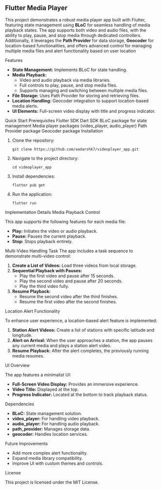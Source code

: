 <h2>Flutter Media Player</h2>
<p>This project demonstrates a robust media player app built with Flutter, featuring state management using <strong>BLoC</strong> for seamless handling of media playback states. The app supports both video and audio files, with the ability to play, pause, and stop media through dedicated controllers. Additionally, it leverages the <strong>Path Provider</strong> for data storage, <strong>Geocoder</strong> for location-based functionalities, and offers advanced control for managing multiple media files and alert functionality based on user location</p>
Features
<ul> <li><strong>State Management:</strong> Implements BLoC for state handling.</li> <li><strong>Media Playback:</strong> <ul> <li>Video and audio playback via media libraries.</li> <li>Full controls to play, pause, and stop media files.</li> <li>Supports managing and switching between multiple media files.</li> </ul> </li> <li><strong>File Storage:</strong> Uses Path Provider for storing and retrieving files.</li> <li><strong>Location Handling:</strong> Geocoder integration to support location-based media alerts.</li> <li><strong>UI Elements:</strong> Full-screen video display with title and progress indicator.</li> </ul>
Quick Start
Prerequisites
Flutter SDK
Dart SDK
BLoC package for state management
Media player packages (video_player, audio_player)
Path Provider package
Geocoder package
Installation
<ol> <li>Clone the repository: <pre><code>git clone https://github.com/aadarshk7/videoplayer_app.git</code></pre> </li> <li>Navigate to the project directory: <pre><code>cd videoplayer_app</code></pre> </li> <li>Install dependencies: <pre><code>flutter pub get</code></pre> </li> <li>Run the application: <pre><code>flutter run</code></pre> </li> </ol>
Implementation Details
Media Playback Control
<p>This app supports the following features for each media file:</p> <ul> <li><strong>Play:</strong> Initiates the video or audio playback.</li> <li><strong>Pause:</strong> Pauses the current playback.</li> <li><strong>Stop:</strong> Stops playback entirely.</li> </ul>
Multi-Video Handling Task
The app includes a task sequence to demonstrate multi-video control:

<ol> <li><strong>Create a List of Videos:</strong> Load three videos from local storage.</li> <li><strong>Sequential Playback with Pauses:</strong> <ul> <li>Play the first video and pause after 15 seconds.</li> <li>Play the second video and pause after 20 seconds.</li> <li>Play the third video fully.</li> </ul> </li> <li><strong>Resume Playback:</strong> <ul> <li>Resume the second video after the third finishes.</li> <li>Resume the first video after the second finishes.</li> </ul> </li> </ol>
Location Alert Functionality
<p>To enhance user experience, a location-based alert feature is implemented:</p> <ol> <li><strong>Station Alert Videos:</strong> Create a list of stations with specific latitude and longitude.</li> <li><strong>Alert on Arrival:</strong> When the user approaches a station, the app pauses any current media and plays a station alert video.</li> <li><strong>Resume Playback:</strong> After the alert completes, the previously running media resumes.</li> </ol>
UI Overview
<p>The app features a minimalist UI:</p> <ul> <li><strong>Full-Screen Video Display:</strong> Provides an immersive experience.</li> <li><strong>Video Title:</strong> Displayed at the top.</li> <li><strong>Progress Indicator:</strong> Located at the bottom to track playback status.</li> </ul>
Dependencies
<ul> <li><strong>BLoC:</strong> State management solution.</li> <li><strong>video_player:</strong> For handling video playback.</li> <li><strong>audio_player:</strong> For handling audio playback.</li> <li><strong>path_provider:</strong> Manages storage data.</li> <li><strong>geocoder:</strong> Handles location services.</li> </ul>
Future Improvements
<ul> <li>Add more complex alert functionality.</li> <li>Expand media library compatibility.</li> <li>Improve UI with custom themes and controls.</li> </ul>
License
<p>This project is licensed under the MIT License.</p>
